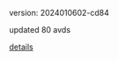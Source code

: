 version: 2024010602-cd84

updated 80 avds

[details](https://github.com/0x74f917491bfa7ebfa379/ali_avd_db/blob/master/change_log/2024/01/06/02/cd84.txt)